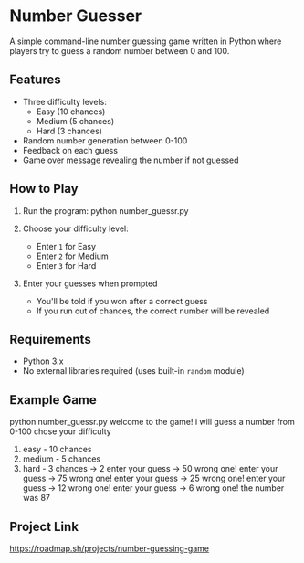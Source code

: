 # Number Guesser

A simple command-line number guessing game written in Python where players try to guess a random number between 0 and 100.

## Features

- Three difficulty levels:
  - Easy (10 chances)
  - Medium (5 chances)
  - Hard (3 chances)
- Random number generation between 0-100
- Feedback on each guess
- Game over message revealing the number if not guessed

## How to Play

1. Run the program:
python number_guessr.py


2. Choose your difficulty level:
   - Enter `1` for Easy
   - Enter `2` for Medium
   - Enter `3` for Hard

3. Enter your guesses when prompted
   - You'll be told if you won after a correct guess
   - If you run out of chances, the correct number will be revealed

## Requirements

- Python 3.x
- No external libraries required (uses built-in `random` module)

## Example Game
python number_guessr.py
welcome to the game!
i will guess a number from 0-100
chose your difficulty
1. easy - 10 chances
2. medium - 5 chances
3. hard - 3 chances
-> 2
enter your guess -> 50
wrong one!
enter your guess -> 75
wrong one!
enter your guess -> 25
wrong one!
enter your guess -> 12
wrong one!
enter your guess -> 6
wrong one!
the number was 87



## Project Link
https://roadmap.sh/projects/number-guessing-game
